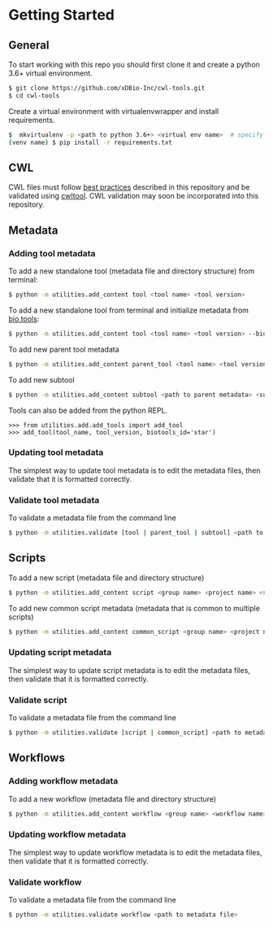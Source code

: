 # Getting Started

## General

To start working with this repo you should first clone it and create a python 3.6+ virtual environment.

~~~bash
$ git clone https://github.com/xDBio-Inc/cwl-tools.git
$ cd cwl-tools
~~~

Create a virtual environment with virtualenvwrapper and install requirements.
~~~bash
$  mkvirtualenv -p <path to python 3.6+> <virtual env name>  # specify python version and name of new environment
(venv name) $ pip install -r requirements.txt
~~~

## CWL
CWL files must follow [best practices]() described in this repository and be validated using [cwltool](https://github.com/common-workflow-language/cwltool). CWL validation may soon be incorporated into this repository.

## Metadata

### Adding tool metadata
To add a new standalone tool (metadata file and directory structure) from terminal:
~~~bash
$ python -m utilities.add_content tool <tool name> <tool version>
~~~

To add a new standalone tool from terminal and initialize metadata from [bio.tools](https://bio.tools):

~~~bash
$ python -m utilities.add_content tool <tool name> <tool version> --biotoolsID <biotools id>
~~~

To add new parent tool metadata

~~~bash
$ python -m utilities.add_content parent_tool <tool name> <tool version> <subtool names> [--biotoolsID <biotools id>]
~~~

To add new subtool

~~~bash
$ python -m utilities.add_content subtool <path to parent metadata> <subtool name>
~~~

Tools can also be added from the python REPL.

~~~python3
>>> from utilities.add.add_tools import add_tool
>>> add_tool(tool_name, tool_version, biotools_id='star')
~~~


### Updating tool metadata

The simplest way to update tool metadata is to edit the metadata files, then validate that it is formatted correctly.


### Validate tool metadata

To validate a metadata file from the command line

~~~bash
$ python -m utilities.validate [tool | parent_tool | subtool] <path to metadata file>
~~~


## Scripts
To add a new script (metadata file and directory structure)

~~~bash
$ python -m utilities.add_content script <group name> <project name> <script_version> <script_name>
~~~

To add new common script metadata (metadata that is common to multiple scripts)
~~~bash
$ python -m utilities.add_content common_script <group name> <project name> <script_version> <filename>
~~~

### Updating script metadata

The simplest way to update script metadata is to edit the metadata files, then validate that it is formatted correctly.


### Validate script

To validate a metadata file from the command line

~~~bash
$ python -m utilities.validate [script | common_script] <path to metadata file>
~~~

## Workflows

### Adding workflow metadata

To add a new workflow (metadata file and directory structure)

~~~bash
$ python -m utilities.add_content workflow <group name> <workflow name> <workflow version>
~~~

### Updating workflow metadata

The simplest way to update workflow metadata is to edit the metadata files, then validate that it is formatted correctly.

### Validate workflow

To validate a metadata file from the command line

~~~bash
$ python -m utilities.validate workflow <path to metadata file>
~~~
